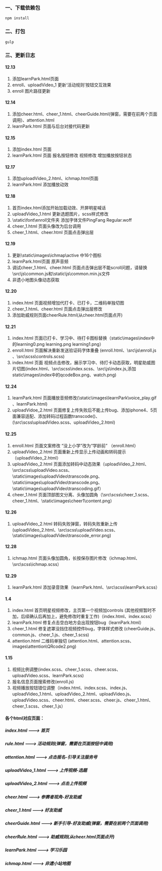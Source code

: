 ### 一、下载依赖包
```
npm install
```
### 二、打包
```
gulp
```

### 三、更新日志

#### 12.13
1. 添加learnPark.html页面
2. enroll、uploadVideo_1 更新‘活动规则’按钮交互效果
3. enroll 图片路径更新

#### 12.14
1. 添加cheer.html、cheer_1.html、cheerGuide.html(弹窗，需要在前两个页面调用)、attention.html
2. learnPark.html 页面与后台对接代码更新

#### 12.15
1. 添加index.html 页面
2. learnPark.html 页面 报名按钮修改 视频修改 增加播放按钮状态 

#### 12.17
1. 添加uploadVideo_2.html、ichmap.html页面
2. learnPark.html 添加播放动效

#### 12.18
1. 首页index.html添加开始加载动效、开屏明星喊话
2. uploadVideo_1.html 更新选题图片，scss样式修改
3. \static\font\enroll文件夹 添加字体文件PingFang Regular.woff 
4. cheer_1.html 页面头像改为后台调用
5. cheer_1.html、cheer.html 页面点击弹出层

#### 12.19
1. 更新\static\images\ichmap\active 中16个图标
2. learnPark.html页面 原声音频<audio>标签修改
3. 调试cheer_1.html、cheer.html 页面点击弹出层不能scroll问题，请替换\src\js\common.js和\static\js\common.min.js文件
4. 非遗小地图头像动态获取

#### 12.20
1. index.html 页面视频增加代打卡、已打卡，二维码单独切图
2. cheer_1.html、cheer.html 页面点击弹出层修改
3. 添加助威规则页面cheerRule.html(从cheer.html页面点开)

#### 12.21
1. index.html 页面已打卡、学习中、待打卡图标替换（static\images\index中的learning0.png learning.png learning1.png）
2. enroll.html 页面解决重新发送验证码字体重叠 (enroll.html、\src\js\enroll.js 、\src\scss\controls.scss)
3. index.html 页面 视频点击修改，展示学习中、待打卡动态获取，明星助威图片切图(index.html、\src\scss\index.scss、\src\js\index.js,添加static\images\index中的qcodeBox.png、watch.png)

#### 12.24
1. learnPark.html 页面播放音频修改(\static\images\learnPark\voice_play.gif 、learnPark.html)
2. uploadVidoe_2.html 页面修复上传失败后不能上传bug、添加iphone4、5页面兼容适配、添加转码过程函数transcode()、(\src\scss\uploadVideo.scss、uploadVideo_2.html)

#### 12.25
1. enroll.html 页面文案修改 “没上小学”改为“学龄前” （enroll.html）
2. uploadVideo_2.html 页面重新上传显示上传动画和转码提示 （uploadVideo_2.html）
3. uploadVideo_2.html 页面添加转码中动态效果（uploadVideo_2.html、\src\scss\uploadVideo.scss、\static\images\uploadVideo\transcode.png、\static\images\uploadVideo\transcode.png、\static\images\uploadVideo\transcoding.gif）
4. cheer_1.html 页面顶部图文分离、头像加圆角（\src\scss\cheer_1.scss、cheer_1.html、\static\images\cheer1\content.png）

#### 12.26
1. uploadVideo_2.html 转码失败弹窗，转码失败重新上传 (uploadVideo_2.html、\src\scss\uploadVideo.scss、\static\images\uploadVideo\transcode_error.png)

#### 12.28
1. ichmap.html 页面头像加圆角，长按保存图片修改（ichmap.html、\src\scss\ichmap.scss）

#### 12.29
1. learnPark.html 添加录音效果（learnPark.html、\src\scss\learnPark.scss）

#### 1.4
1. index.html 首页明星视频修改，主页第一个视频加controls (其他视频暂时不加，后续确认后再加上，避免修改时重复工作)（index.html、index.scss）
2. learnPark.html 修复点击空白地方会出现按钮bug（learnPark.html）
3. cheer_1.html 修复遮罩没挡住视频控件bug，字体样式修改 (cheerGuide.js、common.js、cheer_1.js、cheer_1.scss)
4. attention.html 二维码单独切 (attention.html、attention.scss、images\attention\QRcode2.png)

#### 1.15
1. 视频比例调整(index.scss、cheer_1.scss、cheer.scss、uploadVideo.scss、learnPark.scss)
2. 报名信息页面搜索修改(enroll.js)
3. 视频播放按钮错位调整（index.html、index.scss、index.js、uploadVideo_1.html、uploadVideo_2.html、uploadVideo.js、uploadVideo.scss、cheer.html、cheer.scss、cheer.js、cheer_1.html、cheer_1.scss、cheer_1.js）


#### 各个html对应页面：
##### index.html --->  首页
##### rule.html ---> 活动规则(弹窗，需要在页面按钮中调用)
##### attention.html ---> 点击报名-引导关注服务号
##### uploadVideo_1.html ---> 上传视频-选题
##### uploadVideo_2.html --->  点击上传视频 
##### cheer.html ---> 参赛者视角-好友助威
##### cheer_1.html ---> 好友助威
##### cheerGuide.html ---> 新手引导-好友助威(弹窗，需要在前两个页面调用)
##### cheerRule.html ---> 助威规则(从cheer.html页面点开)
##### learnPark.html ---> 学习乐园
##### ichmap.html ---> 非遗小站地图
